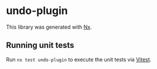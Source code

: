 # undo-plugin

This library was generated with [Nx](https://nx.dev).

## Running unit tests

Run `nx test undo-plugin` to execute the unit tests via [Vitest](https://vitest.dev/).
